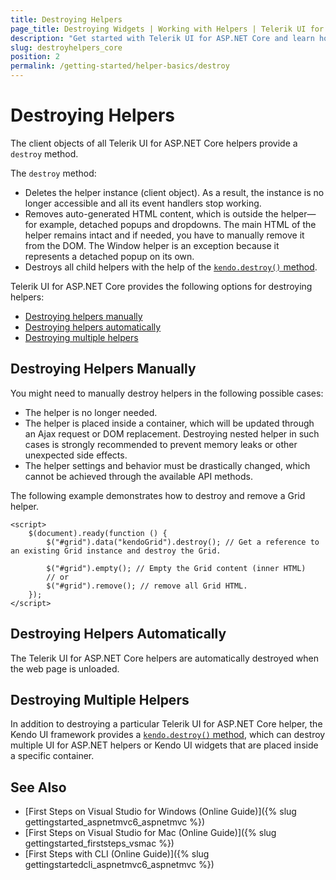```yaml
---
title: Destroying Helpers
page_title: Destroying Widgets | Working with Helpers | Telerik UI for ASP.NET Core
description: "Get started with Telerik UI for ASP.NET Core and learn how to destroy the HTML and Tag Helpers."
slug: destroyhelpers_core
position: 2
permalink: /getting-started/helper-basics/destroy
---
```


# Destroying Helpers

The client objects of all Telerik UI for ASP.NET Core helpers provide a `destroy` method.

The `destroy` method:
* Deletes the helper instance (client object). As a result, the instance is no longer accessible and all its event handlers stop working.
* Removes auto-generated HTML content, which is outside the helper&mdash;for example, detached popups and dropdowns. The main HTML of the helper remains intact and if needed, you have to manually remove it from the DOM. The Window helper is an exception because it represents a detached popup on its own.
* Destroys all child helpers with the help of the [`kendo.destroy()` method](https://docs.telerik.com/kendo-ui/api/javascript/kendo/methods/destroy).

Telerik UI for ASP.NET Core provides the following options for destroying helpers:
* [Destroying helpers manually](#destroying-helpers-manually)
* [Destroying helpers automatically](#destroying-helpers-automatically)
* [Destroying multiple helpers](#destroying-multiple-helpers)

## Destroying Helpers Manually

You might need to manually destroy helpers in the following possible cases:
* The helper is no longer needed.
* The helper is placed inside a container, which will be updated through an Ajax request or DOM replacement. Destroying nested helper in such cases is strongly recommended to prevent memory leaks or other unexpected side effects.
* The helper settings and behavior must be drastically changed, which cannot be achieved through the available API methods.

The following example demonstrates how to destroy and remove a Grid helper.

	<script>
		$(document).ready(function () {
			$("#grid").data("kendoGrid").destroy(); // Get a reference to an existing Grid instance and destroy the Grid.

			$("#grid").empty(); // Empty the Grid content (inner HTML)
			// or
			$("#grid").remove(); // remove all Grid HTML.
		});
	</script>

## Destroying Helpers Automatically

The Telerik UI for ASP.NET Core helpers are automatically destroyed when the web page is unloaded.

## Destroying Multiple Helpers

In addition to destroying a particular Telerik UI for ASP.NET Core helper, the Kendo UI framework provides a [`kendo.destroy()` method](https://docs.telerik.com/kendo-ui/api/javascript/kendo/methods/destroy), which can destroy multiple UI for ASP.NET helpers or Kendo UI widgets that are placed inside a specific container.

## See Also

* [First Steps on Visual Studio for Windows (Online Guide)]({% slug gettingstarted_aspnetmvc6_aspnetmvc %})
* [First Steps on Visual Studio for Mac (Online Guide)]({% slug gettingstarted_firststeps_vsmac %})
* [First Steps with CLI (Online Guide)]({% slug gettingstartedcli_aspnetmvc6_aspnetmvc %})
